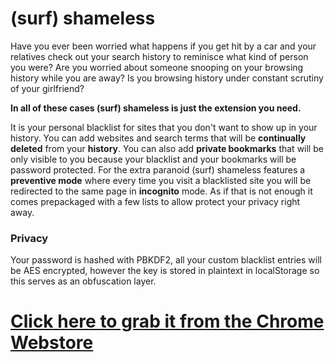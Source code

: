 # (surf) shameless

Have you ever been worried what happens if you get hit by a car and your relatives check out your search history to reminisce what kind of person you were?
Are you worried about someone snooping on your browsing history while you are away?
Is you browsing history under constant scrutiny of your girlfriend?



**In all of these cases (surf) shameless is just the extension you need.**


It is your personal blacklist for sites that you don't want to show up in your history. You can add websites and search terms that will be **continually deleted** from your **history**. You can also add **private bookmarks** that will be only visible to you because your blacklist and your bookmarks will be password protected. For the extra paranoid (surf) shameless features a **preventive mode** where every time you visit a blacklisted site you will be redirected to the same page in **incognito** mode. 
As if that is not enough it comes prepackaged with a few lists to allow protect your privacy right away.

### Privacy
Your password is hashed with PBKDF2, all your custom blacklist entries will be AES encrypted, however the key is
stored in plaintext in localStorage so this serves as an obfuscation layer.



# [Click here to grab it from the Chrome Webstore](https://chrome.google.com/webstore/detail/jdndgbaphbkleckhoplggleipchhonke/)
